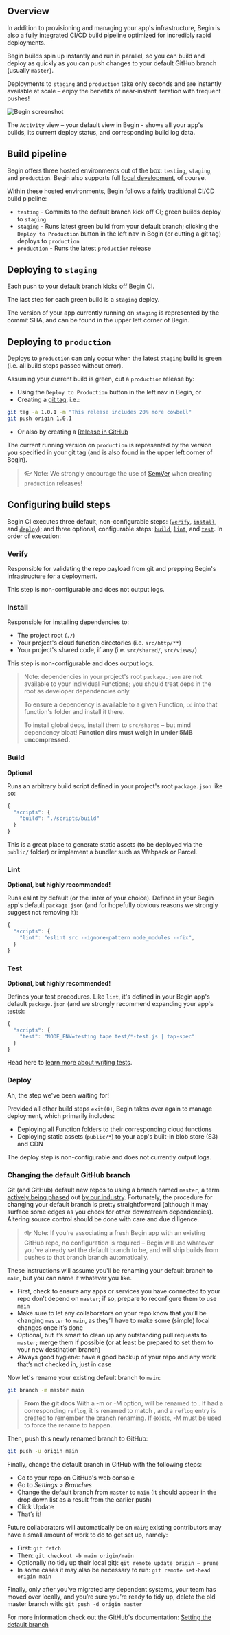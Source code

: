 ## Overview

In addition to provisioning and managing your app's infrastructure, Begin is also a fully integrated CI/CD build pipeline optimized for incredibly rapid deployments.

Begin builds spin up instantly and run in parallel, so you can build and deploy as quickly as you can push changes to your default GitHub branch (usually `master`).

Deployments to `staging` and `production` take only seconds and are instantly available at scale – enjoy the benefits of near-instant iteration with frequent pushes!

![Begin screenshot](/_static/screens/begin-activity.jpg)

The `Activity` view – your default view in Begin - shows all your app's builds, its current deploy status, and corresponding build log data.


## Build pipeline

Begin offers three hosted environments out of the box: `testing`, `staging`, and `production`. Begin also supports full [local development](./working-locally), of course.

Within these hosted environments, Begin follows a fairly traditional CI/CD build pipeline:
- `testing` - Commits to the default branch kick off CI; green builds deploy to `staging`
- `staging` - Runs latest green build from your default branch; clicking the `Deploy to Production` button in the left nav in Begin (or cutting a git tag) deploys to `production`
- `production` - Runs the latest `production` release


## Deploying to `staging`

Each push to your default branch kicks off Begin CI.

The last step for each green build is a `staging` deploy.

The version of your app currently running on `staging` is represented by the commit SHA, and can be found in the upper left corner of Begin.


## Deploying to `production`

Deploys to `production` can only occur when the latest `staging` build is green (i.e. all build steps passed without error).

Assuming your current build is green, cut a `production` release by:
- Using the `Deploy to Production` button in the left nav in Begin, or
- Creating a [git tag](https://git-scm.com/book/en/v2/Git-Basics-Tagging), i.e.:
```bash
git tag -a 1.0.1 -m "This release includes 20% more cowbell"
git push origin 1.0.1
```
- Or also by creating a [Release in GitHub](https://help.github.com/articles/creating-releases/)

The current running version on `production` is represented by the version you specified in your git tag (and is also found in the upper left corner of Begin).

> 👓 Note: We strongly encourage the use of [SemVer](https://semver.org/) when creating `production` releases!


## Configuring build steps

Begin CI executes three default, non-configurable steps: ([`verify`](#verify), [`install`](#install), and [`deploy`](#deploy)); and three optional, configurable steps: [`build`](#build), [`lint`](#lint), and [`test`](#test). In order of execution:


### **Verify**

Responsible for validating the repo payload from git and prepping Begin's infrastructure for a deployment.

This step is non-configurable and does not output logs.


### **Install**

Responsible for installing dependencies to:
- The project root (`./`)
- Your project's cloud function directories (i.e. `src/http/**`)
- Your project's shared code, if any (i.e. `src/shared/`, `src/views/`)

This step is non-configurable and does output logs.

> Note: dependencies in your project's root `package.json` are not available to your individual Functions; you should treat deps in the root as developer dependencies only.
>
> To ensure a dependency is available to a given Function, `cd` into that function's folder and install it there.
>
> To install global deps, install them to `src/shared` – but mind dependency bloat! **Function dirs must weigh in under 5MB uncompressed.**


### **Build**

**Optional**

Runs an arbitrary build script defined in your project's root `package.json` like so:

```js
{
  "scripts": {
    "build": "./scripts/build"
  }
}
```

This is a great place to generate static assets (to be deployed via the `public/` folder) or implement a bundler such as Webpack or Parcel.


### **Lint**

**Optional, but highly recommended!**

Runs eslint by default (or the linter of your choice). Defined in your Begin app's default `package.json` (and for hopefully obvious reasons we strongly suggest not removing it):

```js
{
  "scripts": {
    "lint": "eslint src --ignore-pattern node_modules --fix",
  }
}
```


### **Test**

**Optional, but highly recommended!**

Defines your test procedures. Like `lint`, it's defined in your Begin app's default `package.json` (and we strongly recommend expanding your app's tests):

```js
{
  "scripts": {
    "test": "NODE_ENV=testing tape test/*-test.js | tap-spec"
  }
}
```

Head here to [learn more about writing tests](/en/getting-started/writing-tests).


### **Deploy**

Ah, the step we've been waiting for!

Provided all other build steps `exit(0)`, Begin takes over again to manage deployment, which primarily includes:
- Deploying all Function folders to their corresponding cloud functions
- Deploying static assets (`public/*`) to your app's built-in blob store (S3) and CDN

The deploy step is non-configurable and does not currently output logs.


### **Changing the default GitHub branch**

Git (and GitHub) default new repos to using a branch named `master`, a term [actively being phased](https://tools.ietf.org/id/draft-knodel-terminology-00.html#rfc.section.1) out [by our industry](https://mysqlhighavailability.com/mysql-terminology-updates/). Fortunately, the procedure for changing your default branch is pretty straightforward (although it may surface some edges as you check for other downstream dependencies). Altering source control should be done with care and due diligence.

> 👓 Note: If you're associating a fresh Begin app with an existing GitHub repo, no configuration is required – Begin will use whatever you've already set the default branch to be, and will ship builds from pushes to that branch branch automatically.

These instructions will assume you'll be renaming your default branch to `main`, but you can name it whatever you like.

-  First, check to ensure any apps or services you have connected to your repo don’t depend on `master`; if so, prepare to reconfigure them to use `main`
- Make sure to let any collaborators on your repo know that you’ll be changing `master` to `main`, as they’ll have to make some (simple) local changes once it’s done
- Optional, but it’s smart to clean up any outstanding pull requests to `master`; merge them if possible (or at least be prepared to set them to your new destination branch)
- Always good hygiene: have a good backup of your repo and any work that’s not checked in, just in case

Now let's rename your existing default branch to `main`:

```bash
git branch -m master main
```

> **From the git docs**
> With a -m or -M option, <oldbranch> will be renamed to <newbranch>. If <oldbranch> had a corresponding `reflog`, it is renamed to match <newbranch>, and a `reflog` entry is created to remember the branch renaming. If <newbranch> exists, -M must be used to force the rename to happen.

Then, push this newly renamed branch to GitHub:

```bash
git push -u origin main
```

Finally, change the default branch in GitHub with the following steps:

- Go to your repo on GitHub's web console
- Go to _Settings_ > _Branches_
- Change the default branch from `master` to `main` (it should appear in the drop down list as a result from the earlier push)
- Click Update
- That’s it!

Future collaborators will automatically be on `main`; existing contributors may have a small amount of work to do to get set up, namely:

- First: `git fetch`
- Then: `git checkout -b main origin/main`
- Optionally (to tidy up their local git): `git remote update origin — prune`
- In some cases it may also be necessary to run: `git remote set-head origin main`

Finally, only after you’ve migrated any dependent systems, your team has moved over locally, and you’re sure you’re ready to tidy up, delete the old master branch with: `git push -d origin master`

For more information check out the GitHub's documentation: [Setting the default branch](https://docs.github.com/en/github/administering-a-repository/setting-the-default-branch)
